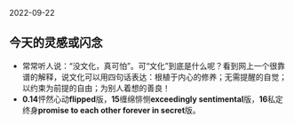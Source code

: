 2022-09-22
## 今天的灵感或闪念
- 常常听人说：“没文化，真可怕”。可“文化”到底是什么呢？看到网上一个很靠谱的解释，说文化可以用四句话表达：根植于内心的修养；无需提醒的自觉；以约束为前提的自由；为别人着想的善良！
- **0.14**怦然心动**flipped**版，**15**缠绵悱恻**exceedingly sentimental**版，**16**私定终身**promise to each other forever in secret**版。